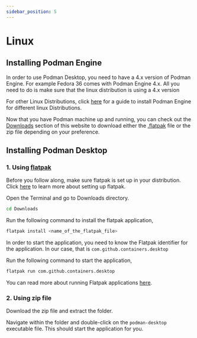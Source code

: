 ```yaml
---
sidebar_position: 5
---
```


# Linux

## Installing Podman Engine

In order to use Podman Desktop, you need to have a 4.x version of Podman Engine. For example Fedora 36 comes with Podman Engine 4.x. All you need to do is make sure that the linux distribution is using a 4.x version 

For other Linux Distributions, click [here](https://podman.io/getting-started/installation#installing-on-linux) for a guide to install Podman Engine for different linux Distributions.

Now that you have Podman machine up and running, you can check out the [Downloads](/downloads/linux) section of this website to download either the [.flatpak](https://flatpak.org/setup/Fedora) file or the zip file depending on your preference.

## Installing Podman Desktop

### 1. Using [flatpak](https://flatpak.org/setup/)

Before you follow along, make sure flatpak is set up in your distribution. Click [here](https://flatpak.org/setup/) to learn more about setting up flatpak.

Open the Terminal and go to Downloads directory. 

```sh
cd Downloads
```

Run the following command to install the flatpak application,

```sh
flatpak install <name_of_the_flatpak_file> 
```

In order to start the application, you need to know the Flatpak identifier for the application. In our case, that is ```com.github.containers.desktop```

Run the following command to start the application,

```sh
flatpak run com.github.containers.desktop
```

You can read more about running Flatpak applications [here](https://docs.flatpak.org/en/latest/using-flatpak.html).

### 2. Using zip file

Download the zip file and extract the folder.

Navigate within the folder and double-click on the ```podman-desktop``` executable file. This should start the application for you.